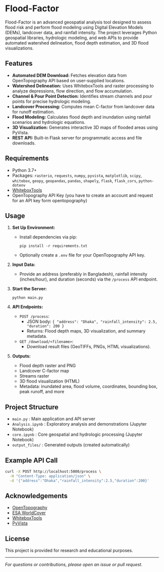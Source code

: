 # Flood-Factor

Flood-Factor is an advanced geospatial analysis tool designed to assess flood risk and perform flood modeling using Digital Elevation Models (DEMs), landcover data, and rainfall intensity. The project leverages Python geospatial libraries, hydrologic modeling, and web APIs to provide automated watershed delineation, flood depth estimation, and 3D flood visualizations.

## Features

- **Automated DEM Download:** Fetches elevation data from OpenTopography API based on user-supplied locations.
- **Watershed Delineation:** Uses WhiteboxTools and raster processing to analyze depressions, flow direction, and flow accumulation.
- **Channel & Pour Point Detection:** Identifies stream channels and pour points for precise hydrologic modeling.
- **Landcover Processing:** Computes mean C-factor from landcover data for runoff estimation.
- **Flood Modeling:** Calculates flood depth and inundation using rainfall scenarios and hydrologic equations.
- **3D Visualization:** Generates interactive 3D maps of flooded areas using PyVista.
- **REST API:** Built-in Flask server for programmatic access and file downloads.

## Requirements

- Python 3.7+
- Packages: `rasterio`, `requests`, `numpy`, `pyvista`, `matplotlib`, `scipy`, `whitebox`, `geopy`, `geopandas`, `pandas`, `shapely`, `flask`, `flask_cors`, `python-dotenv`
- [WhiteboxTools](https://www.whiteboxgeo.com/manual/wbt_book/intro.html)
- OpenTopography API Key (you have to create an account and request for an API key form opentopography)

## Usage

1. **Set Up Environment:**
   - Install dependencies via pip:
     ```
     pip install -r requirements.txt
     ```
   - Optionally create a `.env` file for your OpenTopography API key.

2. **Input Data:**
   - Provide an address (preferably in Bangladesh), rainfall intensity (inches/hour), and duration (seconds) via the `/process` API endpoint.

3. **Start the Server:**
   ```
   python main.py
   ```

4. **API Endpoints:**
   - `POST /process`:
     - JSON body: `{ "address": "Dhaka", "rainfall_intensity": 2.5, "duration": 200 }`
     - Returns: Flood depth maps, 3D visualization, and summary metadata.
   - `GET /download/<filename>`:
     - Download result files (GeoTIFFs, PNGs, HTML visualizations).

5. **Outputs:**
   - Flood depth raster and PNG
   - Landcover C-factor map
   - Streams raster
   - 3D flood visualization (HTML)
   - Metadata: inundated area, flood volume, coordinates, bounding box, peak runoff, and more

## Project Structure

- `main.py` : Main application and API server
- `Analysis.ipynb` : Exploratory analysis and demonstrations (Jupyter Notebook)
- `core.ipynb` : Core geospatial and hydrologic processing (Jupyter Notebook)
- `output_files/` : Generated outputs (created automatically)

## Example API Call

```bash
curl -X POST http://localhost:5000/process \
  -H "Content-Type: application/json" \
  -d '{"address":"Dhaka","rainfall_intensity":2.5,"duration":200}'
```

## Acknowledgements

- [OpenTopography](https://opentopography.org/)
- [ESA WorldCover](https://worldcover2020.esa.int/)
- [WhiteboxTools](https://www.whiteboxgeo.com/)
- [PyVista](https://docs.pyvista.org/)

## License

This project is provided for research and educational purposes.

---

*For questions or contributions, please open an issue or pull request.*
